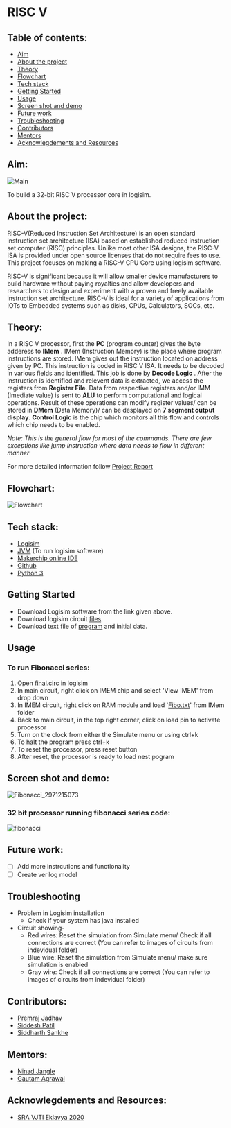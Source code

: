 # RISC V

## Table of contents:
- [Aim](#aim)
- [About the project](#about)
- [Theory](#Theory)
- [Flowchart](#Flowchart)
- [Tech stack](#software)
- [Getting Started](#Geting-started)
- [Usage](#Usage)
- [Screen shot and demo](#ss)
- [Future work](#future-work)
- [Troubleshooting](#Troubleshoot)
- [Contributors](#contributors)
- [Mentors](#mentors)
- [Acknowlegdements and Resources](#resources)

<a name="aim"></a>
## Aim:
![Main](https://user-images.githubusercontent.com/84727176/138549829-0a1ef365-6fe0-4a3b-8472-10c10c33a75e.png)

To build a 32-bit RISC V processor core in logisim.


<a name="about"></a>
## About the project:
RISC-V(Reduced Instruction Set Architecture) is an open standard instruction set architecture (ISA) based on established reduced instruction set computer (RISC) principles. Unlike most other ISA designs, the RISC-V ISA is provided under open source licenses that do not require fees to use.
This project focuses on making a RISC-V CPU Core using logisim software.

RISC-V is significant because it will allow smaller device manufacturers to build hardware without paying royalties and allow developers and researchers to design and experiment with a proven and freely available instruction set architecture. RISC-V is ideal for a variety of applications from IOTs to Embedded systems such as disks, CPUs, Calculators, SOCs, etc.

<a name="Theory"></a>
## Theory:
In a RISC V processor, first the **PC** (program counter) gives the byte adderess to **IMem** . IMem (Instruction Memory) is the place where program instructions are stored. IMem gives out the instruction located on address given by PC. This instruction is coded in RISC V ISA. It needs to be decoded in various fields and identified. This job is done by **Decode Logic** . After the instruction is identified and relevent data is extracted, we access the registers from **Register File**. Data from respective registers and/or IMM (Imediate value) is sent to **ALU** to perform computational and logical operations. Result of these operations can modify register values/ can be stored in **DMem** (Data Memory)/ can be desplayed on **7 segment output display**. **Control Logic** is the chip which monitors all this flow and controls which chip needs to be enabled.

*Note: This is the general flow for most of the commands. There are few exceptions like jump instruction where data needs to flow in different manner*

For more detailed information follow [Project Report](https://github.com/siddharth23-8/RISC-V/blob/Main/RISCV%20PROJECT.pdf)

<a name="Flowchart"></a>
## Flowchart:
![Flowchart](https://user-images.githubusercontent.com/84727176/138566664-0be35c0d-dea9-4b08-9c56-e8ab2842f929.jpeg)

<a name="software"></a>
## Tech stack:
- [Logisim](http://www.cburch.com/logisim/)
- [JVM](https://www.java.com/en/download/windows_manual.jsp) (To run logisim software)
- [Makerchip online IDE](https://makerchip.com/)
- [Github](https://github.com/)
- [Python 3](https://www.python.org/)

<a name="Geting-started"></a>
## Getting Started
- Download Logisim software from the link given above.
- Download logisim circuit [files](https://github.com/siddharth23-8/RISC-V/blob/Main/Main/Final.circ).
- Download text file of [program](https://github.com/siddharth23-8/RISC-V/blob/Main/IMem/Fibo.txt) and initial data.

<a name="Usage"></a>
## Usage
### To run Fibonacci series:
1. Open [final.circ](https://github.com/siddharth23-8/RISC-V/blob/Main/Main/Final.circ) in logisim
2. In main circuit, right click on IMEM chip and select 'View IMEM' from drop down
3. In IMEM circuit, right click on RAM module and load '[Fibo.txt](https://github.com/siddharth23-8/RISC-V/blob/Main/IMem/Fibo.txt)' from IMem folder
4. Back to main circuit, in the top right corner, click on load pin to activate processor
5. Turn on the clock from either the Simulate menu or using ctrl+k
6. To halt the program press ctrl+k
7. To reset the processor, press reset button
8. After reset, the processor is ready to load nest pogram

<a name="ss"></a>
## Screen shot and demo:
![Fibonacci_2971215073](https://user-images.githubusercontent.com/84727176/138549836-16440568-0fe9-4e85-acb3-da9d5ab02195.jpg)

### 32 bit processor running fibonacci series code:
![fibonacci](https://user-images.githubusercontent.com/84727176/138549853-234674b6-7d01-40c1-9a1c-c79e18afa5b9.gif)


<a name="future-work"></a>
## Future work:
- [ ] Add more instrcutions and functionality
- [ ] Create verilog model

<a name="Troubleshoot"></a>
## Troubleshooting
- Problem in Logisim installation
  - Check if your system has java installed
- Circuit showing-
  - Red wires: Reset the simulation from Simulate menu/ Check if all connections are correct (You can refer to images of circuits from indevidual folder)
  - Blue wire: Reset the simulation from Simulate menu/ make sure simulation is enabled
  - Gray wire: Check if all connections are correct (You can refer to images of circuits from indevidual folder)

<a name="contributors"></a>
## Contributors:
-   [Premraj Jadhav](https://github.com/Premraj02)
-   [Siddesh Patil](https://github.com/Sidshx)
-   [Siddharth Sankhe](https://github.com/siddharth23-8)

<a name="mentors"></a>
## Mentors:
-   [Ninad Jangle](https://github.com/ninja3011)
-   [Gautam Agrawal](https://github.com/gautam-dev-maker)

<a name="resources"></a>
## Acknowlegdements and Resources:
-   [SRA VJTI Eklavya 2020](http://sra.vjti.info/)
